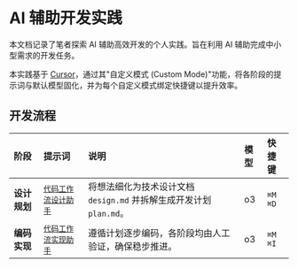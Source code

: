# AI 辅助开发实践

本文档记录了笔者探索 AI 辅助高效开发的个人实践。旨在利用 AI 辅助完成中小型需求的开发任务。

本实践基于 [Cursor](https://cursor.sh/)，通过其"自定义模式 (Custom Mode)"功能，将各阶段的提示词与默认模型固化，并为每个自定义模式绑定快捷键以提升效率。

## 开发流程

| 阶段 | 提示词 | 说明 | 模型 | 快捷键 |
| :--- | :--- | :--- | :--- | :--- |
| **设计规划** | [`代码工作流设计助手`](./code_flow_plan.md) | 将想法细化为技术设计文档 `design.md` 并拆解生成开发计划 `plan.md`。 | o3 | `⌘M` `⌘D` |
| **编码实现** | [`代码工作流实现助手`](./code_flow_code.md) | 遵循计划逐步编码，各阶段均由人工验证，确保稳步推进。| o3 | `⌘M` `⌘I` | 
